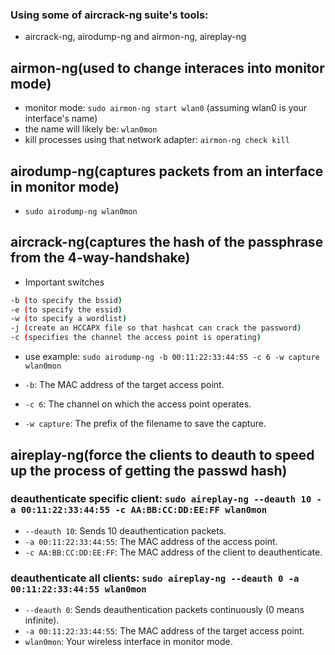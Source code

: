 ### Using some of aircrack-ng suite's tools:
 - aircrack-ng, airodump-ng and airmon-ng, aireplay-ng


## airmon-ng(used to change interaces into monitor mode)
  - monitor mode: `sudo airmon-ng start wlan0` (assuming wlan0 is your interface's name)
  - the name will likely be: `wlan0mon`
  - kill processes using that network adapter: `airmon-ng check kill`

## airodump-ng(captures packets from an interface in monitor mode)
  - `sudo airodump-ng wlan0mon` 

 ## aircrack-ng(captures the hash of the passphrase from the 4-way-handshake)
  - Important switches
  ```sh
  -b (to specify the bssid)
  -e (to specify the essid)
  -w (to specify a wordlist)
  -j (create an HCCAPX file so that hashcat can crack the password)
  -c (specifies the channel the access point is operating)
  ```
  - use example: `sudo airodump-ng -b 00:11:22:33:44:55 -c 6 -w capture wlan0mon`

  - `-b`: The MAC address of the target access point.
  - `-c 6`: The channel on which the access point operates.
  - `-w capture`: The prefix of the filename to save the capture.
 

## aireplay-ng(force the clients to deauth to speed up the process of getting the passwd hash)
  
  ### deauthenticate specific client: `sudo aireplay-ng --deauth 10 -a 00:11:22:33:44:55 -c AA:BB:CC:DD:EE:FF wlan0mon`

  - `--deauth 10`: Sends 10 deauthentication packets.
  - `-a 00:11:22:33:44:55`: The MAC address of the access point.
  - `-c AA:BB:CC:DD:EE:FF`: The MAC address of the client to deauthenticate.

  ### deauthenticate all clients: `sudo aireplay-ng --deauth 0 -a 00:11:22:33:44:55 wlan0mon`

  - `--deauth 0`: Sends deauthentication packets continuously (0 means infinite).
  - `-a 00:11:22:33:44:55`: The MAC address of the target access point.
  - `wlan0mon`: Your wireless interface in monitor mode.
